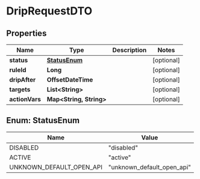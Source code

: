 

# DripRequestDTO


## Properties

| Name | Type | Description | Notes |
|------------ | ------------- | ------------- | -------------|
|**status** | [**StatusEnum**](#StatusEnum) |  |  [optional] |
|**ruleId** | **Long** |  |  [optional] |
|**dripAfter** | **OffsetDateTime** |  |  [optional] |
|**targets** | **List&lt;String&gt;** |  |  [optional] |
|**actionVars** | **Map&lt;String, String&gt;** |  |  [optional] |



## Enum: StatusEnum

| Name | Value |
|---- | -----|
| DISABLED | &quot;disabled&quot; |
| ACTIVE | &quot;active&quot; |
| UNKNOWN_DEFAULT_OPEN_API | &quot;unknown_default_open_api&quot; |



